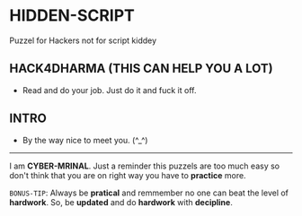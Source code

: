# HIDDEN-SCRIPT
Puzzel for Hackers not for script kiddey

## HACK4DHARMA (THIS CAN HELP YOU A LOT)
- Read and do your job. Just do it and fuck it off.

## INTRO
- By the way nice to meet you. (^_^) 
--- 
I am **CYBER-MRINAL**. Just a reminder this puzzels are too much easy so don't think that you are on right way you have to **practice** more.

`BONUS-TIP`: Always be **pratical** and remmember no one can beat the level of **hardwork**. So, be **updated** and do **hardwork** with **decipline**.
